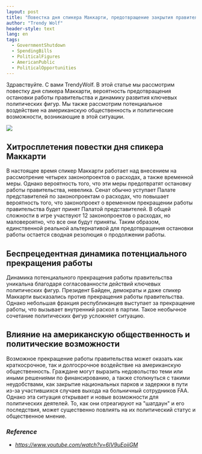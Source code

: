 ```yaml
---
layout: post
title: "Повестка дня спикера Маккарти, предотвращение закрытия правительства и последствия для американской общественности"
author: "Trendy Wolf"
header-style: text
lang: en
tags:
  - GovernmentShutdown
  - SpendingBills
  - PoliticalFigures
  - AmericanPublic
  - PoliticalOpportunities
---
```


Здравствуйте. С вами TrendyWolf. В этой статье мы рассмотрим повестку дня спикера Маккарти, вероятность предотвращения остановки работы правительства и динамику развития ключевых политических фигур. Мы также рассмотрим потенциальное воздействие на американскую общественность и политические возможности, возникающие в этой ситуации.

<img
    src="https://i.ytimg.com/vi/6IV9uEoiiGM/hqdefault.jpg"
/>


## Хитросплетения повестки дня спикера Маккарти
В настоящее время спикер Маккарти работает над внесением на рассмотрение четырех законопроектов о расходах, а также временной меры. Однако вероятность того, что эти меры предотвратят остановку работы правительства, невелика. Сенат обычно уступает Палате представителей по законопроектам о расходах, что повышает вероятность того, что законопроект о временном прекращении работы правительства будет принят Палатой представителей. В общей сложности в игре участвуют 12 законопроектов о расходах, но маловероятно, что все они будут приняты. Таким образом, единственной реальной альтернативой для предотвращения остановки работы остается сводная резолюция о продолжении работы.

## Беспрецедентная динамика потенциального прекращения работы
Динамика потенциального прекращения работы правительства уникальна благодаря согласованности действий ключевых политических фигур. Президент Байден, демократы и даже спикер Маккарти высказались против прекращения работы правительства. Однако небольшая фракция республиканцев выступает за прекращение работы, что вызывает внутренний раскол в партии. Такое необычное сочетание политических фигур усложняет ситуацию.

## Влияние на американскую общественность и политические возможности
Возможное прекращение работы правительства может оказать как краткосрочное, так и долгосрочное воздействие на американскую общественность. Граждане могут выразить недовольство теми или иными решениями по финансированию, а также столкнуться с такими неудобствами, как закрытие национальных парков и задержки в пути из-за участившихся случаев выхода на больничный сотрудников FAA. Однако эта ситуация открывает и новые возможности для политических деятелей. То, как они отреагируют на "шатдаун" и его последствия, может существенно повлиять на их политический статус и общественное мнение.


### _Reference_
- _https://www.youtube.com/watch?v=6IV9uEoiiGM_

